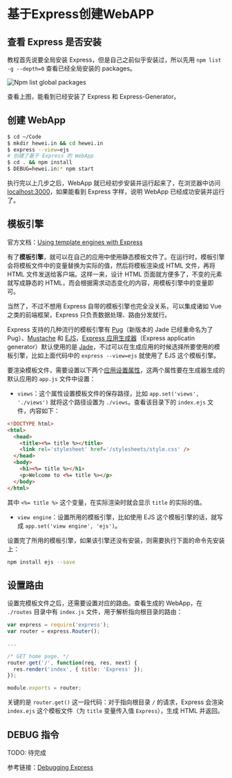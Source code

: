 # 基于Express创建WebAPP

## 查看 Express 是否安装

教程首先说要全局安装 Express，但是自己之前似乎安装过，所以先用 `npm list -g --depth=0` 查看已经全局安装的 packages。

![Npm list global packages](https://gitee.com/samsara9527/Pics/raw/master/webapp-guideline/npm-list-global-packages.png)

查看上图，能看到已经安装了 Express 和 Express-Generator。

## 创建 WebApp

```sh
$ cd ~/Code
$ mkdir hewei.in && cd hewei.in
$ express --view=ejs
# 创建了基于 Express 的 WebApp
$ cd . && npm install
$ DEBUG=hewei.in:* npm start
```

执行完以上几步之后，WebApp 就已经初步安装并运行起来了，在浏览器中访问 [localhost:3000](http://localhost:3000/)，如果能看到 Express 字样，说明 WebApp 已经成功安装并运行了。

## 模板引擎

官方文档：[Using template engines with Express](https://expressjs.com/en/guide/using-template-engines.html)

有了**模板引擎**，就可以在自己的应用中使用静态模板文件了。在运行时，模板引擎会将模板文件中的变量替换为实际的值，然后将模板渲染成 HTML 文件，再将 HTML 文件发送给客户端。这样一来，设计 HTML 页面就方便多了，不变的元素就写成静态的 HTML，而会根据需求动态变化的内容，用模板引擎中的变量即可。

当然了，不过不想用 Express 自带的模板引擎也完全没关系，可以集成诸如 Vue 之类的前端框架，Express 只负责数据处理、路由分发就行。

Express 支持的几种流行的模板引擎有 [Pug](https://pugjs.org/api/getting-started.html)（新版本的 Jade 已经重命名为了 Pug）、[Mustache](https://www.npmjs.com/package/mustache) 和 [EJS](https://www.npmjs.com/package/ejs)，[Express 应用生成器](https://expressjs.com/en/starter/generator.html)（Express applicatin generator）默认使用的是 [Jade](https://www.npmjs.com/package/jade)，不过可以在生成应用的时候选择所要使用的模板引擎，比如上面代码中的 `express --view=ejs` 就使用了 EJS 这个模板引擎。

要渲染模板文件，需要设置以下两个[应用设置属性](https://expressjs.com/en/4x/api.html#app.set)，这两个属性要在生成器生成的默认应用的 `app.js` 文件中设置：

- `views`：这个属性设置模板文件的保存路径，比如 `app.set('views', './views')` 就将这个路径设置为 `./views`。查看该目录下的 `index.ejs` 文件，内容如下：

```html
<!DOCTYPE html>
<html>
  <head>
    <title><%= title %></title>
    <link rel='stylesheet' href='/stylesheets/style.css' />
  </head>
  <body>
    <h1><%= title %></h1>
    <p>Welcome to <%= title %></p>
  </body>
</html>
```

其中 `<%= title %>` 这个变量，在实际渲染时就会显示 `title` 的实际的值。

- `view engine`：设置所用的模板引擎，比如使用 EJS 这个模板引擎的话，就写成 `app.set('view engine', 'ejs')`。

设置完了所用的模板引擎，如果该引擎还没有安装，则需要执行下面的命令先安装上：

```sh
npm install ejs --save
```

## 设置路由

设置完模板文件之后，还需要设置对应的路由。查看生成的 WebApp，在 `./routes` 目录中有 `index.js` 文件，用于解析指向根目录的路由：

```javascript
var express = require('express');
var router = express.Router();

...

/* GET home page. */
router.get('/', function(req, res, next) {
  res.render('index', { title: 'Express' });
});

module.exports = router;
```

关键的是 `router.get()` 这一段代码：对于指向根目录 `/` 的请求，Express 会渲染 `index.ejs` 这个模板文件（为 `title` 变量传入值 `Express`），生成 HTML 并返回。

## DEBUG 指令

TODO: 待完成

参考链接：[Debugging Express](http://expressjs.com/en/guide/debugging.html)
